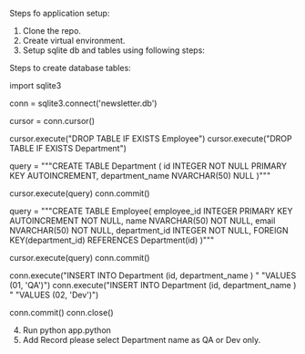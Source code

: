 Steps fo application setup:

1. Clone the repo.
2. Create virtual environment.
3. Setup sqlite db and tables using following steps:

Steps to create database tables:

import sqlite3

conn = sqlite3.connect('newsletter.db')

cursor = conn.cursor()

cursor.execute("DROP TABLE IF EXISTS Employee")
cursor.execute("DROP TABLE IF EXISTS Department")

query = """CREATE TABLE Department (
	    id INTEGER  NOT NULL PRIMARY KEY AUTOINCREMENT,
	    department_name NVARCHAR(50)  NULL
		 )"""
		 
cursor.execute(query)
conn.commit()

query = """CREATE TABLE Employee(
        employee_id  INTEGER PRIMARY KEY AUTOINCREMENT NOT NULL,
        name NVARCHAR(50)  NOT NULL, 
        email NVARCHAR(50)  NOT NULL, 
        department_id INTEGER  NOT NULL,
		FOREIGN KEY(department_id) REFERENCES Department(id)
         )"""
		 
cursor.execute(query)
conn.commit()

conn.execute("INSERT INTO Department (id, department_name ) "
             "VALUES (01, 'QA')")
conn.execute("INSERT INTO Department (id, department_name ) "
             "VALUES (02, 'Dev')")
		 

conn.commit()
conn.close()

4. Run python app.python
5. Add Record please select Department name as QA or Dev only.
